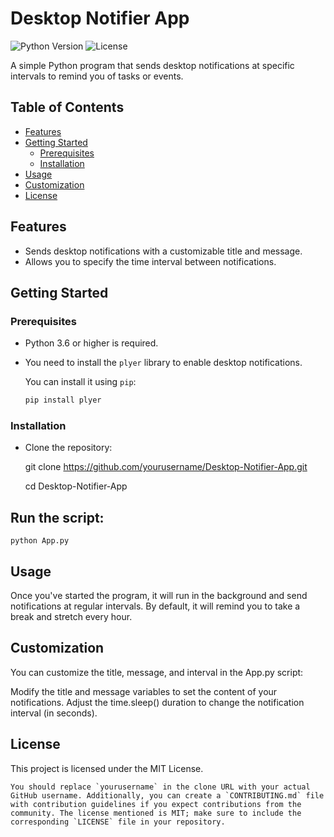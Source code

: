 # Desktop Notifier App

![Python Version](https://img.shields.io/badge/Python-3.6%2B-blue.svg)
![License](https://img.shields.io/badge/License-MIT-green.svg)

A simple Python program that sends desktop notifications at specific intervals to remind you of tasks or events.

## Table of Contents
- [Features](#features)
- [Getting Started](#getting-started)
  - [Prerequisites](#prerequisites)
  - [Installation](#installation)
- [Usage](#usage)
- [Customization](#customization)
- [License](#license)

## Features

- Sends desktop notifications with a customizable title and message.
- Allows you to specify the time interval between notifications.

## Getting Started

### Prerequisites

- Python 3.6 or higher is required.
- You need to install the `plyer` library to enable desktop notifications.

  You can install it using `pip`:

  ```bash
  pip install plyer
  
### Installation

- Clone the repository:

    git clone      https://github.com/yourusername/Desktop-Notifier-App.git

    cd Desktop-Notifier-App

## Run the script:
    python App.py

## Usage
Once you've started the program, it will run in the background and send notifications at regular intervals. By default, it will remind you to take a break and stretch every hour.

## Customization
You can customize the title, message, and interval in the App.py script:

Modify the title and message variables to set the content of your notifications.
Adjust the time.sleep() duration to change the notification interval (in seconds).

## License
This project is licensed under the MIT License.


    You should replace `yourusername` in the clone URL with your actual GitHub username. Additionally, you can create a `CONTRIBUTING.md` file with contribution guidelines if you expect contributions from the community. The license mentioned is MIT; make sure to include the corresponding `LICENSE` file in your repository.


